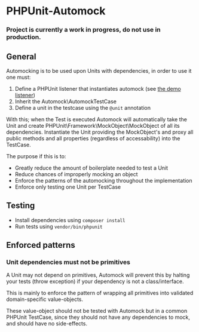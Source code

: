 # PHPUnit-Automock

### Project is currently a work in progress, do not use in production.

## General

Automocking is to be used upon Units with dependencies, in order to use it one must:

1. Define a PHPUnit listener that instantiates automock (see [the demo listener](./tests/MyAutomockListener.php))
2. Inherit the Automock\AutomockTestCase
3. Define a unit in the testcase using the `@unit` annotation

With this; when the Test is executed Automock will automatically take the Unit and create
PHPUnit\Framework\MockObject\MockObject of all its dependencies. Instantiate the Unit
providing the MockObject's and proxy all public methods and all properties (regardless of
accessability) into the TestCase.

The purpose if this is to:

* Greatly reduce the amount of boilerplate needed to test a Unit
* Reduce chances of improperly mocking an object
* Enforce the patterns of the automocking throughout the implementation
* Enforce only testing one Unit per TestCase

## Testing

* Install dependencies using `composer install`
* Run tests using `vendor/bin/phpunit`

## Enforced patterns

### Unit dependencies must not be primitives

A Unit may not depend on primitives, Automock will prevent this by halting your
tests (throw exception) if your dependency is not a class/interface.

This is mainly to enforce the pattern of wrapping all primitives into validated
domain-specific value-objects.

These value-object should not be tested with Automock but in a common PHPUnit
TestCase, since they should not have any dependencies to mock, and should have
no side-effects.

